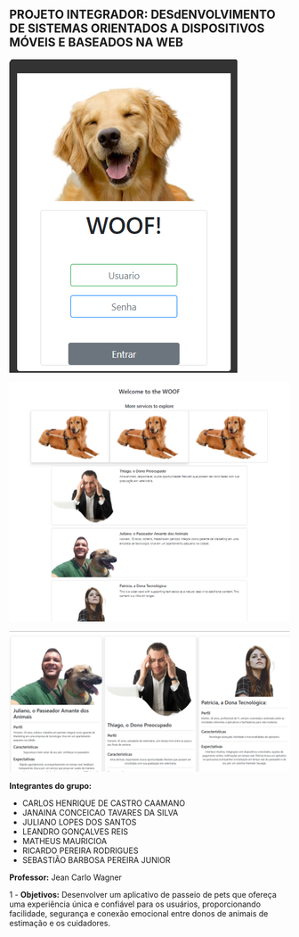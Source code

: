 ## PROJETO INTEGRADOR: DESdENVOLVIMENTO DE SISTEMAS ORIENTADOS A DISPOSITIVOS MÓVEIS E BASEADOS NA WEB ##


![scrre](PTI/static/IMG/home.png)

![scrre](PTI/static/IMG/welcome.png)

![scrre](PTI/static/IMG/cards.png)

**Integrantes do grupo:** 
- CARLOS HENRIQUE DE CASTRO CAAMANO
- JANAINA CONCEICAO TAVARES DA SILVA
- JULIANO LOPES DOS SANTOS
- LEANDRO GONÇALVES REIS
- MATHEUS MAURICIOA
- RICARDO PEREIRA RODRIGUES
- SEBASTIÃO BARBOSA PEREIRA JUNIOR

**Professor:** Jean Carlo Wagner

1 - **Objetivos:**
Desenvolver um aplicativo de passeio de pets que ofereça uma experiência única e confiável para os usuários, proporcionando facilidade, segurança e conexão emocional entre donos de animais de estimação e os cuidadores.
